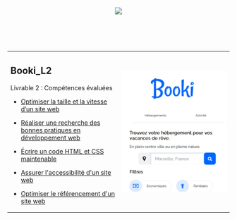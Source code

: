 # <p align="center"><a href="https://github.com/franckdun/Learning-plan_Openclassrooms"><img src="https://img.shields.io/badge/🏠-🎓%20Web developer training Openclassrooms 2022%20🎓-C0CA33" width="750" ></a></p>
<!-- presentation -->
<div align="center">
  <table>
	<tr>
	   <td width="50%">
	   <h2>Booki_L2</h2>
     <p>Livrable 2 : Compétences évaluées</p>
     
* [Optimiser la taille et la vitesse d’un site web](https://franckdun.github.io/La_Panthere_L4/index.html)
	
* [Réaliser une recherche des bonnes pratiques en développement web](https://franckdun.github.io/La_Panthere_L4/index.html)

* [Écrire un code HTML et CSS maintenable](https://franckdun.github.io/La_Panthere_L4/index.html)

* [Assurer l'accessibilité d'un site web](https://franckdun.github.io/La_Panthere_L4/index.html)

* [Optimiser le référencement d'un site web](https://franckdun.github.io/La_Panthere_L4/index.html)
	   </td>  
	     <td width="50%">

[![img contact](https://github.com/franckdun/Booki_L2/blob/main/img/readme-1.PNG)](https://franckdun.github.io/La_Panthere_L4/index.html)
	   </td>  
	 </tr>
 </table>
</div>

